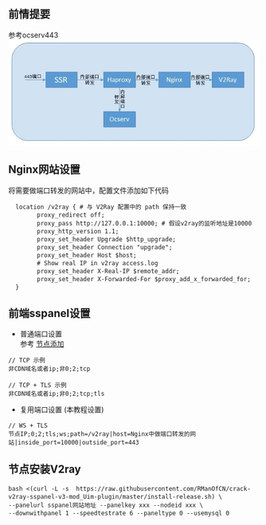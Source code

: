 ## 前情提要  
  参考ocserv443  
  ![](/data/s1.jpg)  

## Nginx网站设置  
  将需要做端口转发的网站中，配置文件添加如下代码    
  ```  
    location /v2ray { # 与 V2Ray 配置中的 path 保持一致
          proxy_redirect off;
          proxy_pass http://127.0.0.1:10000; # 假设v2ray的监听地址是10000
          proxy_http_version 1.1;
          proxy_set_header Upgrade $http_upgrade;
          proxy_set_header Connection "upgrade";
          proxy_set_header Host $host;
          # Show real IP in v2ray access.log
          proxy_set_header X-Real-IP $remote_addr;
          proxy_set_header X-Forwarded-For $proxy_add_x_forwarded_for;
    }
   ```  

## 前端sspanel设置  
  * 普通端口设置  
  参考 [节点添加](https://github.com/v2rayv3/pay-v2ray-sspanel-v3-mod_Uim-plugin/wiki/%5B%E9%85%8D%E7%BD%AE%5D-%E4%BD%9C%E4%B8%BA-V2Ray-%E5%90%8E%E7%AB%AF)
  ```  
  // TCP 示例
  非CDN域名或者ip;非0;2;tcp

  // TCP + TLS 示例
  非CDN域名或者ip;非0;2;tcp;tls
  ```  
  
  * 复用端口设置 (本教程设置)  
  ```  
  // WS + TLS
  节点IP;0;2;tls;ws;path=/v2ray|host=Nginx中做端口转发的网站|inside_port=10000|outside_port=443
  ```

## 节点安装V2ray

```  
bash <(curl -L -s  https://raw.githubusercontent.com/RManOfCN/crack-v2ray-sspanel-v3-mod_Uim-plugin/master/install-release.sh) \
--panelurl sspanel网站地址 --panelkey xxx --nodeid xxx \
--downwithpanel 1 --speedtestrate 6 --paneltype 0 --usemysql 0
```  
